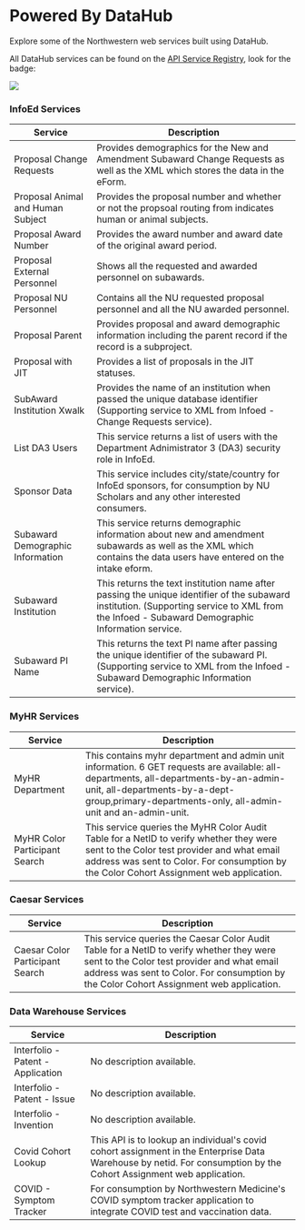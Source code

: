 # Powered By DataHub
Explore some of the Northwestern web services built using DataHub.

All DataHub services can be found on the [API Service Registry](https://apiserviceregistry.northwestern.edu/), look for the badge: 

<img src="https://img.shields.io/static/v1?style=for-the-badge&label=Powered%20by&message=DataHub&color=4E2A84">

### InfoEd Services
|Service | Description|
| --- | ----- |
| Proposal Change Requests | Provides demographics for the New and Amendment Subaward Change Requests as well as the XML which stores the data in the eForm.|
| Proposal Animal and Human Subject | Provides the proposal number and whether or not the propsoal routing from indicates human or animal subjects.|
| Proposal Award Number |Provides the award number and award date of the original award period.|
| Proposal External Personnel | Shows all the requested and awarded personnel on subawards.|
| Proposal NU Personnel | Contains all the NU requested proposal personnel and all the NU awarded personnel.
| Proposal Parent | Provides proposal and award demographic information including the parent record if the record is a subproject. | 
| Proposal with JIT | Provides a list of proposals in the JIT statuses. |
| SubAward Institution Xwalk | Provides the name of an institution when passed the unique database identifier (Supporting service to XML from Infoed - Change Requests service). |
| List DA3 Users | This service returns a list of users with the Department Adnimistrator 3 (DA3) security role in InfoEd. |
| Sponsor Data | This service includes city/state/country for InfoEd sponsors, for consumption by NU Scholars and any other interested consumers. |
| Subaward Demographic Information | This service returns demographic information about new and amendment subawards as well as the XML which contains the data users have entered on the intake eform. |
| Subaward Institution | This returns the text institution name after passing the unique identifier of the subaward institution. (Supporting service to XML from the Infoed - Subaward Demographic Information service. |
| Subaward PI Name | This returns the text PI name after passing the unique identifier of the subaward PI. (Supporting service to XML from the Infoed - Subaward Demographic Information service). |

### MyHR Services
|Service | Description|
| --- | ----- |
| MyHR Department | This contains myhr department and admin unit information. 6 GET requests are available: all-departments, all-departments-by-an-admin-unit, all-departments-by-a-dept-group,primary-departments-only, all-admin-unit and an-admin-unit. |
| MyHR Color Participant Search | This service queries the MyHR Color Audit Table for a NetID to verify whether they were sent to the Color test provider and what email address was sent to Color. For consumption by the Color Cohort Assignment web application. |

### Caesar Services
|Service | Description|
| --- | ----- |
| Caesar Color Participant Search | This service queries the Caesar Color Audit Table for a NetID to verify whether they were sent to the Color test provider and what email address was sent to Color. For consumption by the Color Cohort Assignment web application. |

### Data Warehouse Services
|Service | Description|
|----|----|
| Interfolio - Patent - Application | No description available. |
| Interfolio - Patent - Issue | No description available. |
| Interfolio - Invention | No description available. |
| Covid Cohort Lookup | This API is to lookup an individual's covid cohort assignment in the Enterprise Data Warehouse by netid. For consumption by the Cohort Assignment web application. |
| COVID - Symptom Tracker | For consumption by Northwestern Medicine's COVID symptom tracker application to integrate COVID test and vaccination data. |